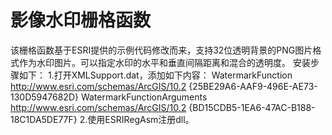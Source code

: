 # 影像水印栅格函数
该栅格函数基于ESRI提供的示例代码修改而来，支持32位透明背景的PNG图片格式作为水印图片。可以指定水印的水平和垂直间隔距离和混合的透明度。
安装步骤如下：
1.打开XMLSupport.dat，添加如下内容：
    <Type>
		<Name>WatermarkFunction</Name>
		<Namespace>http://www.esri.com/schemas/ArcGIS/10.2</Namespace>
		<CLSID>{25BE29A6-AAF9-496E-AE73-130D5947682D}</CLSID>
    </Type>
    <Type>
		<Name>WatermarkFunctionArguments</Name>
		<Namespace>http://www.esri.com/schemas/ArcGIS/10.2</Namespace>
		<CLSID>{BD15CDB5-1EA6-47AC-B188-18C1DA5DE77F}</CLSID>
    </Type>
2.使用ESRIRegAsm注册dll。

